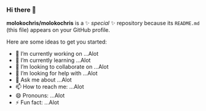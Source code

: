 ### Hi there 👋


**molokochris/molokochris** is a ✨ _special_ ✨ repository because its `README.md` (this file) appears on your GitHub profile.

Here are some ideas to get you started:

- 🔭 I’m currently working on ...Alot
- 🌱 I’m currently learning ...Alot
- 👯 I’m looking to collaborate on ...Alot
- 🤔 I’m looking for help with ...Alot
- 💬 Ask me about ...Alot
- 📫 How to reach me: ...Alot
- 😄 Pronouns: ...Alot
- ⚡ Fun fact: ...Alot

